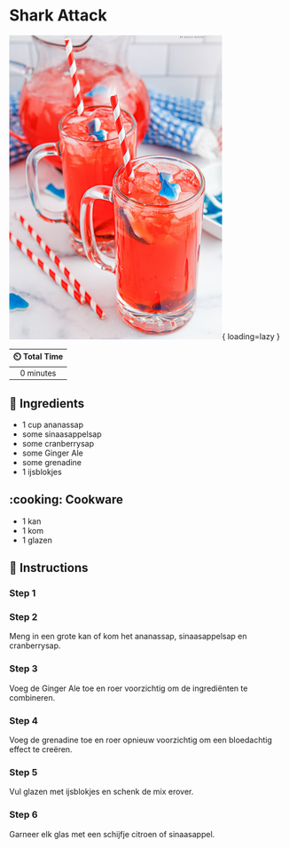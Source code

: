 # Shark Attack

![Shark Attack](assets/images/shark-attack.png){ loading=lazy }

| :timer_clock: Total Time |
|:-----------------------: |
| 0 minutes |

## :salt: Ingredients

- 1 cup ananassap
- some sinaasappelsap
- some cranberrysap
- some Ginger Ale
- some grenadine
- 1 ijsblokjes

## :cooking: Cookware

- 1 kan
- 1 kom
- 1 glazen

## :pencil: Instructions

### Step 1

### Step 2

Meng in een grote kan of kom het ananassap, sinaasappelsap en cranberrysap.

### Step 3

Voeg de Ginger Ale  toe en roer voorzichtig om de ingrediënten te combineren.

### Step 4

Voeg de grenadine toe en roer opnieuw voorzichtig om een bloedachtig effect te creëren.

### Step 5

Vul glazen met ijsblokjes en schenk de mix erover.

### Step 6

Garneer elk glas met een schijfje citroen of sinaasappel.

